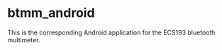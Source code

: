 # btmm_android

This is the corresponding Android application for the ECS193 bluetooth multimeter. 

